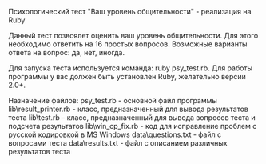 Психологический тест "Ваш уровень общительности" - реализация на Ruby

Данный тест позвоялет оценить ваш уровень общительности.
Для этого необходимо ответить на 16 простых вопросов.  Возможные варианты ответа на вопрос: да, нет, иногда.

Для запуска теста используется команда: ruby psy_test.rb. Для работы программы у вас должен быть установлен Ruby, желательно версии 2.0+.

Назначение файлов:
psy_test.rb - основной файл программы
lib\result_printer.rb - класс, предназначенный для вывода результатов теста
lib\test.rb - класс, предназначенный для вывода вопросов теста и подсчета результатов
lib\win_cp_fix.rb - код для исправление проблем с русской кодировкой в MS Windows
data\questions.txt - файл с вопросами теста
data\results.txt - файл с описанием различных результатов теста